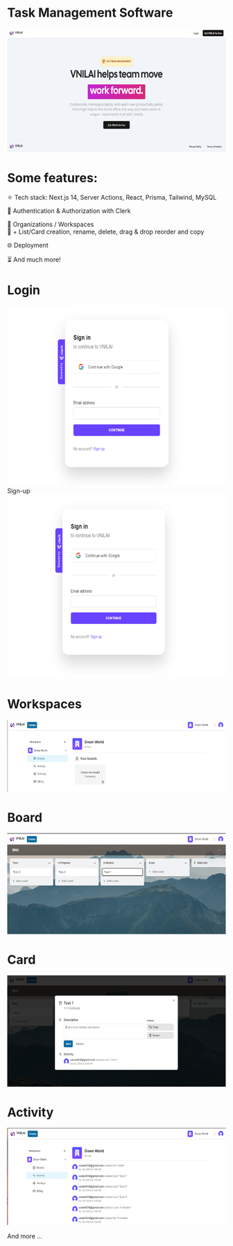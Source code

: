 # Task Management Software
<img src="./media/image1.png" style="width:6.5in;height:2.96875in" />  

# Some features:

⚛️ Tech stack: Next.js 14, Server Actions, React, Prisma, Tailwind,
MySQL

🔐 Authentication & Authorization with Clerk

📝 Organizations / Workspaces  
💬 + List/Card creation, rename, delete, drag & drop reorder and copy

🌐 Deployment

⏳ And much more!  
  
  
# Login  
  
<img src="./media/image2.png" style="width:6.5in;height:4.31667in" />  
Sign-up  
<img src="./media/image3.png" style="width:6.5in;height:4.40208in" />

# Workspaces  
<img src="./media/image4.png"
style="width:6.29167in;height:1.73333in" />

# Board

<img src="./media/image5.png"
style="width:6.33333in;height:2.41667in" />

# Card

<img src="./media/image6.png"
style="width:6.33333in;height:2.66667in" />

# Activity

<img src="./media/image7.png" style="width:6.30833in;height:2.325in" />  
  
And more …
